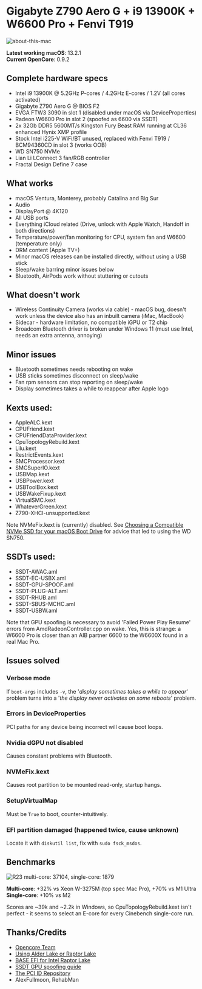 # Gigabyte Z790 Aero G + i9 13900K + W6600 Pro + Fenvi T919

![about-this-mac](https://raw.githubusercontent.com/kilinrax/gigabyte-z790-aero-g-efi/main/about-this-mac.png)

**Latest working macOS**: 13.2.1
<br>
**Current OpenCore**: 0.9.2

## Complete hardware specs
- Intel i9 13900K @ 5.2GHz P-cores / 4.2GHz E-cores / 1.2V (all cores activated)
- Gigabyte Z790 Aero G @ BIOS F2
- EVGA FTW3 3090 in slot 1 (disabled under macOS via DeviceProperties)
- Radeon W6600 Pro in slot 2 (spoofed as 6600 via SSDT)
- 2x 32Gb DDR5 5600MT/s Kingston Fury Beast RAM running at CL36 enhanced Hynix XMP profile
- Stock Intel i225-V WiFi/BT unused, replaced with Fenvi T919 / BCM94360CD in slot 3 (works OOB)
- WD SN750 NVMe
- Lian Li LConnect 3 fan/RGB controller
- Fractal Design Define 7 case

## What works
- macOS Ventura, Monterey, probably Catalina and Big Sur
- Audio
- DisplayPort @ 4K120
- All USB ports
- Everything iCloud related (Drive, unlock with Apple Watch, Handoff in both directions)
- Temperature/power/fan monitoring for CPU, system fan and W6600 (temperature only)
- DRM content (Apple TV+)
- Minor macOS releases can be installed directly, without using a USB stick
- Sleep/wake barring minor issues below
- Bluetooth, AirPods work without stuttering or cutouts

## What doesn't work
- Wireless Continuity Camera (works via cable) - macOS bug, doesn't work unless the device also has an inbuilt camera (iMac, MacBook)
- Sidecar - hardware limitation, no compatible iGPU or T2 chip
- Broadcom Bluetooth driver is broken under Windows 11 (must use Intel, needs an extra antenna, annoying)

## Minor issues
- Bluetooth sometimes needs rebooting on wake
- USB sticks sometimes disconnect on sleep/wake
- Fan rpm sensors can stop reporting on sleep/wake
- Display sometimes takes a while to reappear after Apple logo

## Kexts used:
- AppleALC.kext
- CPUFriend.kext
- CPUFriendDataProvider.kext
- CpuTopologyRebuild.kext
- Lilu.kext
- RestrictEvents.kext
- SMCProcessor.kext
- SMCSuperIO.kext
- USBMap.kext
- USBPower.kext
- USBToolBox.kext
- USBWakeFixup.kext
- VirtualSMC.kext
- WhateverGreen.kext
- Z790-XHCI-unsupported.kext

Note NVMeFix.kext is (currently) disabled.  See [Choosing a Compatible NVMe SSD for your macOS Boot Drive](https://www.tonymacx86.com/threads/choosing-a-compatible-nvme-ssd-for-your-macos-boot-drive.323479/) for advice that led to using the WD SN750.

## SSDTs used:
- SSDT-AWAC.aml
- SSDT-EC-USBX.aml
- SSDT-GPU-SPOOF.aml
- SSDT-PLUG-ALT.aml
- SSDT-RHUB.aml
- SSDT-SBUS-MCHC.aml
- SSDT-USBW.aml

Note that GPU spoofing is necessary to avoid 'Failed Power Play Resume' errors from AmdRadeonController.cpp on wake.  Yes, this is strange: a W6600 Pro is closer than an AIB partner 6600 to the W6600X found in a real Mac Pro.

## Issues solved

### Verbose mode

If `boot-args` includes `-v`, the '*display sometimes takes a while to appear*' problem turns into a '*the display never activates on some reboots*' problem.

### Errors in DeviceProperties

PCI paths for any device being incorrect will cause boot loops.

### Nvidia dGPU not disabled

Causes constant problems with Bluetooth.

### NVMeFix.kext

Causes root partition to be mounted read-only, startup hangs.

### SetupVirtualMap

Must be `True` to boot, counter-intuitively.

### EFI partition damaged (happened twice, cause unknown)

Locate it with `diskutil list`, fix with `sudo fsck_msdos`.

## Benchmarks

![R23 multi-core: 37104, single-core: 1879](https://raw.githubusercontent.com/kilinrax/gigabyte-z790-aero-g-efi/main/cinebench_r23.png)

**Multi-core**: +32% vs Xeon W-3275M (top spec Mac Pro), +70% vs M1 Ultra
<br>
**Single-core**: +10% vs M2

Scores are ~39k and ~2.2k in Windows, so CpuTopologyRebuild.kext isn't perfect - it seems to select an E-core for every Cinebench single-core run.

## Thanks/Credits
- [Opencore Team](https://dortania.github.io/getting-started/)
- [Using Alder Lake or Raptor Lake](https://chriswayg.gitbook.io/opencore-visual-beginners-guide/advanced-topics/using-alder-lake)
- [BASE EFI for Intel Raptor Lake](https://github.com/luchina-gabriel/BASE-EFI-INTEL-DESKTOP-13THGEN-RAPTOR-LAKE)
- [SSDT GPU spoofing guide](https://elitemacx86.com/threads/how-to-spoof-graphics-on-macos-intel-amd-nvidia.1008/)
- [The PCI ID Repository](https://pci-ids.ucw.cz/read/PC/1002)
- AlexFullmoon, RehabMan
